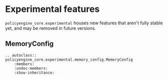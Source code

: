 # Experimental features

`policyengine_core.experimental` houses new features that aren't fully stable yet, and may be removed in future versions. 

## MemoryConfig

```{eval-rst}
.. autoclass:: policyengine_core.experimental.memory_config.MemoryConfig
    :members:
    :undoc-members:
    :show-inheritance:
```